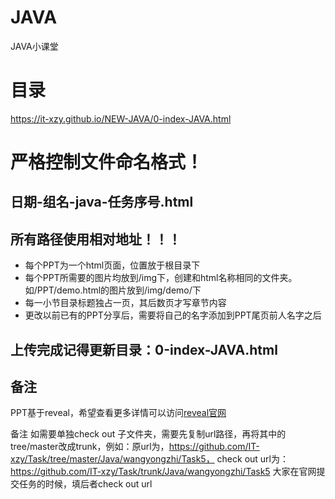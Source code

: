 # JAVA
JAVA小课堂

# 目录
https://it-xzy.github.io/NEW-JAVA/0-index-JAVA.html

# 严格控制文件命名格式！
## 日期-组名-java-任务序号.html
## 所有路径使用相对地址！！！

- 每个PPT为一个html页面，位置放于根目录下
- 每个PPT所需要的图片均放到/img下，创建和html名称相同的文件夹。如/PPT/demo.html的图片放到/img/demo/下
- 每一小节目录标题独占一页，其后数页才写章节内容
- 更改以前已有的PPT分享后，需要将自己的名字添加到PPT尾页前人名字之后

## 上传完成记得更新目录：0-index-JAVA.html

## 备注
PPT基于reveal，希望查看更多详情可以访问[reveal官网](https://github.com/hakimel/reveal.js)

备注
如需要单独check out 子文件夹，需要先复制url路径，再将其中的tree/master改成trunk，例如：原url为，https://github.com/IT-xzy/Task/tree/master/Java/wangyongzhi/Task5， check out url为：https://github.com/IT-xzy/Task/trunk/Java/wangyongzhi/Task5 大家在官网提交任务的时候，填后者check out url
